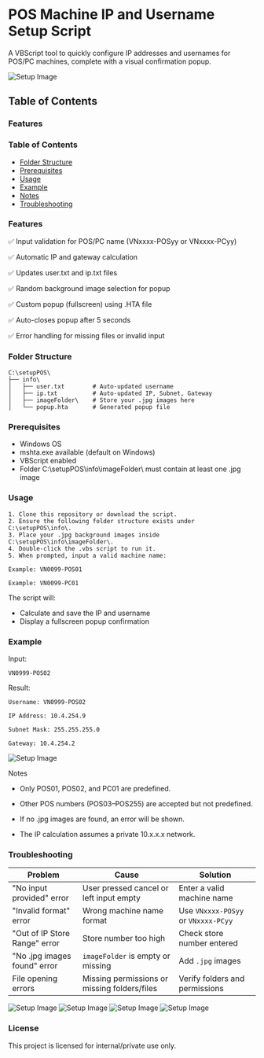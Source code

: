 # POS Machine IP and Username Setup Script

A VBScript tool to quickly configure IP addresses and usernames for POS/PC machines, complete with a visual confirmation popup.

![Setup Image](https://github.com/BHK0407/GS25VN_automation_setup/blob/main/updateIPPOS/setupIP-properties.png)



## Table of Contents

### Features

### Table of Contents

- [Folder Structure](#folder-structure)
- [Prerequisites](#prerequisites)
- [Usage](#usage)
- [Example](#example)
- [Notes](#notes)
- [Troubleshooting](#troubleshooting)

### Features

✅ Input validation for POS/PC name (VNxxxx-POSyy or VNxxxx-PCyy)

✅ Automatic IP and gateway calculation

✅ Updates user.txt and ip.txt files

✅ Random background image selection for popup

✅ Custom popup (fullscreen) using .HTA file

✅ Auto-closes popup after 5 seconds

✅ Error handling for missing files or invalid input

### Folder Structure

    C:\setupPOS\
    ├── info\
    │   ├── user.txt        # Auto-updated username
    │   ├── ip.txt          # Auto-updated IP, Subnet, Gateway
    │   ├── imageFolder\    # Store your .jpg images here
    │   └── popup.hta       # Generated popup file

### Prerequisites

- Windows OS
- mshta.exe available (default on Windows)
- VBScript enabled
- Folder C:\setupPOS\info\imageFolder\ must contain at least one .jpg image

### Usage
    1. Clone this repository or download the script.
    2. Ensure the following folder structure exists under C:\setupPOS\info\.
    3. Place your .jpg background images inside C:\setupPOS\info\imageFolder\.
    4. Double-click the .vbs script to run it.
    5. When prompted, input a valid machine name:

    Example: VN0099-POS01

    Example: VN0099-PC01

The script will:

- Calculate and save the IP and username
- Display a fullscreen popup confirmation

### Example

Input:

    VN0999-POS02

Result:

    Username: VN0999-POS02

    IP Address: 10.4.254.9

    Subnet Mask: 255.255.255.0

    Gateway: 10.4.254.2

![Setup Image](https://github.com/BHK0407/GS25VN_automation_setup/blob/main/updateIPPOS/POS_Update_Completed.png)

Notes

- Only POS01, POS02, and PC01 are predefined.

- Other POS numbers (POS03–POS255) are accepted but not predefined.

- If no .jpg images are found, an error will be shown.

- The IP calculation assumes a private 10.x.x.x network.

### Troubleshooting

| Problem                    | Cause                                  | Solution                          |
|-----------------------------|---------------------------------------|-----------------------------------|
| "No input provided" error   | User pressed cancel or left input empty | Enter a valid machine name        |
| "Invalid format" error      | Wrong machine name format             | Use `VNxxxx-POSyy` or `VNxxxx-PCyy` |
| "Out of IP Store Range" error | Store number too high                | Check store number entered        |
| "No .jpg images found" error | `imageFolder` is empty or missing     | Add `.jpg` images                 |
| File opening errors         | Missing permissions or missing folders/files | Verify folders and permissions |

![Setup Image](https://github.com/BHK0407/GS25VN_automation_setup/blob/main/updateIPPOS/Cancelled.png)
![Setup Image](https://github.com/BHK0407/GS25VN_automation_setup/blob/main/updateIPPOS/Format_Error.png)
![Setup Image](https://github.com/BHK0407/GS25VN_automation_setup/blob/main/updateIPPOS/Update_Setting_POS_PC.png)
![Setup Image](https://github.com/BHK0407/GS25VN_automation_setup/blob/main/updateIPPOS/Error_out_of_range.png)

### License

This project is licensed for internal/private use only.

